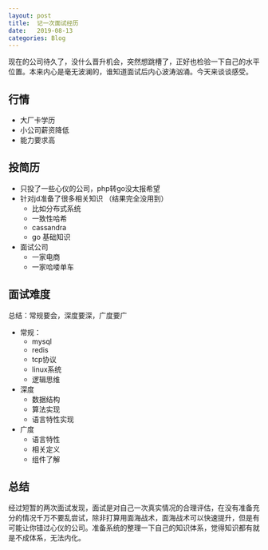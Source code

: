 ```yaml
---
layout: post
title:  记一次面试经历
date:   2019-08-13
categories: Blog
---
```

现在的公司待久了，没什么晋升机会，突然想跳槽了，正好也检验一下自己的水平位置。本来内心是毫无波澜的，谁知道面试后内心波涛汹涌。今天来谈谈感受。
## 行情
* 大厂卡学历
* 小公司薪资降低
* 能力要求高
## 投简历
* 只投了一些心仪的公司，php转go没太报希望
* 针对jd准备了很多相关知识 （结果完全没用到）
    * 比如分布式系统
    * 一致性哈希
    * cassandra 
    * go 基础知识
* 面试公司
    * 一家电商
    * 一家哈喽单车
## 面试难度
总结：常规要会，深度要深，广度要广
* 常规：
    * mysql 
    * redis
    * tcp协议
    * linux系统 
    * 逻辑思维
* 深度
    * 数据结构
    * 算法实现
    * 语言特性实现
* 广度
    * 语言特性
    * 相关定义
    * 组件了解
## 总结
经过短暂的两次面试发现，面试是对自己一次真实情况的合理评估，在没有准备充分的情况千万不要乱尝试，除非打算用面海战术，面海战术可以快速提升，但是有可能让你错过心仪的公司。准备系统的整理一下自己的知识体系，觉得知识都有就是不成体系，无法内化。    

